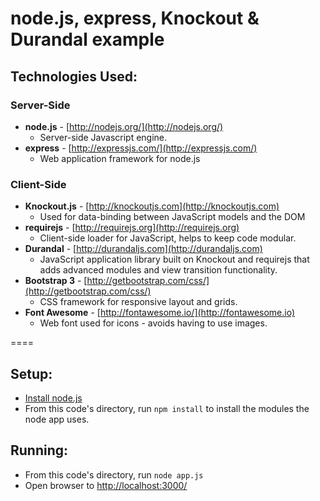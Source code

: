 # node.js, express, Knockout & Durandal example

## Technologies Used:

### Server-Side

- **node.js** - [http://nodejs.org/](http://nodejs.org/)
	- Server-side Javascript engine.
- **express** - [http://expressjs.com/](http://expressjs.com/)
	- Web application framework for node.js

### Client-Side

- **Knockout.js** - [http://knockoutjs.com](http://knockoutjs.com)
	- Used for data-binding between JavaScript models and the DOM
- **requirejs** - [http://requirejs.org](http://requirejs.org)
	- Client-side loader for JavaScript,  helps to keep code modular.
- **Durandal** - [http://durandaljs.com](http://durandaljs.com)
	- JavaScript application library built on Knockout and requirejs that adds advanced modules and view transition functionality.
- **Bootstrap 3** - [http://getbootstrap.com/css/](http://getbootstrap.com/css/)
	- CSS framework for responsive layout and grids.
- **Font Awesome** - [http://fontawesome.io/](http://fontawesome.io)
	- Web font used for icons - avoids having to use images.

====

## Setup:

- [Install node.js](http://nodejs.org/)
- From this code's directory, run `npm install` to install the modules the node app uses.

## Running:

- From this code's directory, run `node app.js`
- Open browser to [http://localhost:3000/](http://localhost:3000/)
